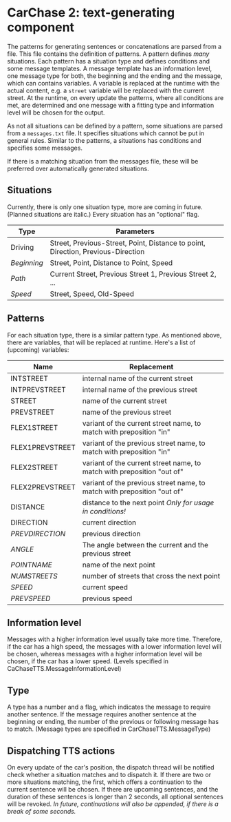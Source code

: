 # CarChase 2: text-generating component

The patterns for generating sentences or concatenations are parsed from a file. This
file contains the definition of patterns. A pattern defines _many_ situations.
Each pattern has a situation type and defines conditions and some message 
templates. A message template has an information level, one message type for both, 
the beginning and the ending and the message, which can contains variables. A 
variable is replaced at the runtime with the actual content, e.g. a `street` variable 
will be replaced with the current street. At the runtime, on every update the 
patterns, where all conditions are met, are determined and one message with a fitting
type and information level will be chosen for the output.

As not all situations can be defined by a pattern, some situations are parsed 
from a `messages.txt` file. It specifies situations which cannot be put in 
general rules. Similar to the patterns, a situations has conditions and specifies
some messages.

If there is a matching situation from the messages file, these will be preferred
over automatically generated situations.

## Situations
Currently, there is only one situation type, more are coming in future. (Planned
    situations are italic.) Every situation has an "optional" flag.

| Type | Parameters |
| ---- | ---------- |
| Driving | Street, Previous-Street, Point, Distance to point, Direction, Previous-Direction |
| _Beginning_ | Street, Point, Distance to Point, Speed |
| _Path_ | Current Street, Previous Street 1, Previous Street 2, ... |
| _Speed_ | Street, Speed, Old-Speed |

## Patterns
For each situation type, there is a similar pattern type. As mentioned above,
there are variables, that will be replaced at runtime. Here's a list of 
(upcoming) variables:

| Name | Replacement |
| ---- | ----------- |
| INTSTREET | internal name of the current street |
| INTPREVSTREET | internal name of the previous street |
| STREET | name of the current street |
| PREVSTREET | name of the previous street |
| FLEX1STREET | variant of the current street name, to match with preposition "in" |
| FLEX1PREVSTREET | variant of the previous street name, to match with preposition "in" |
| FLEX2STREET | variant of the current street name, to match with preposition "out of" |
| FLEX2PREVSTREET | variant of the previous street name, to match with preposition "out of" |
| DISTANCE | distance to the next point _Only for usage in conditions!_ |
| DIRECTION | current direction |
| _PREVDIRECTION_ | previous direction |
| _ANGLE_ | The angle between the current and the previous street |
| _POINTNAME_ | name of the next point |
| _NUMSTREETS_ | number of streets that cross the next point |
| _SPEED_ | current speed |
| _PREVSPEED_ | previous speed |

## Information level
Messages with a higher information level usually take
more time. Therefore, if the car has a high speed, the messages with a lower
information level will be chosen, whereas messages with a higher information
level will be chosen, if the car has a lower speed. (Levels specified in
    CaChaseTTS.MessageInformationLevel)

## Type
A type has a number and a flag, which indicates the message to require another
sentence. If the message requires another sentence at the beginning or ending,
the number of the previous or following message has to match. (Message types are
    specified in CarChaseTTS.MessageType)

## Dispatching TTS actions
On every update of the car's position, the dispatch thread will be notified
check whether a situation matches and to dispatch it. If there are two or more
situations matching, the first, which offers a continuation to the current
sentence will be chosen. If there are upcoming sentences, and the duration of
these sentences is longer than 2 seconds, all optional sentences will be
revoked. _In future, continuations will also be appended, if there is a 
break of some seconds._
